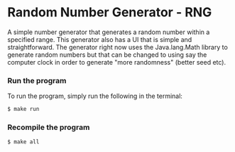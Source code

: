 # Random Number Generator - RNG
A simple number generator that generates a random number within a specified range.
This generator also has a UI that is simple and straightforward.
The generator right now uses the Java.lang.Math library to generate random numbers
but that can be changed to using say the computer clock in order to generate "more randomness" (better seed etc).

### Run the program
To run the program, simply run the following in the terminal:
```zsh
$ make run
```

### Recompile the program
```zsh
$ make all
```

